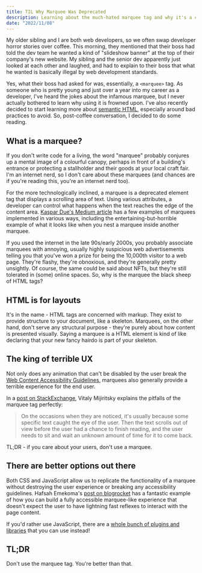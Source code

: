 ```yaml
---
title: TIL Why Marquee Was Deprecated
description: Learning about the much-hated marquee tag and why it's a crime to use it.
date: "2022/11/08"
---
```


My older sibling and I are both web developers, so we often swap developer horror stories over coffee. This morning, they mentioned that their boss had told the dev team he wanted a kind of "slideshow banner" at the top of their company's new website. My sibling and the senior dev apparently just looked at each other and laughed, and had to explain to their boss that what he wanted is basically illegal by web development standards.

Yes, what their boss had asked for was, essentially, a `<marquee>` tag. As someone who is pretty young and just over a year into my career as a developer, I've heard the jokes about the infamous marquee, but I never actually bothered to learn why using it is frowned upon. I've also recently decided to start learning more about [semantic HTML](https://www.w3schools.com/html/html5_semantic_elements.asp), especially around bad practices to avoid. So, post-coffee conversation, I decided to do some reading.

## What is a marquee?

If you don't write code for a living, the word "marquee" probably conjures up a mental image of a colourful canopy, perhaps in front of a building's entrance or protecting a stallholder and their goods at your local craft fair. I'm an internet nerd, so I don't care about these marquees (and chances are if you're reading this, you're an internet nerd too).

For the more technologically inclined, a marquee is a deprecated element tag that displays a scrolling area of text. Using various attributes, a developer can control what happens when the text reaches the edge of the content area. [Kaspar Due's Medium article](https://kasp9023.medium.com/what-happened-to-the-marquee-html-element-6ec6782f42ce) has a few examples of marquees implemented in various ways, including the entertaining-but-horrible example of what it looks like when you nest a marquee inside another marquee.

If you used the internet in the late 90s/early 2000s, you probably associate marquees with annoying, usually highly suspicious web advertisements telling you that you've won a prize for being the 10,000th visitor to a web page. They're flashy, they're obnoxious, and they're generally pretty unsightly. Of course, the same could be said about NFTs, but they're still tolerated in (some) online spaces. So, why is the marquee the black sheep of HTML tags?

## HTML is for layouts

It's in the name - HTML tags are concerned with markup. They exist to provide structure to your document, like a skeleton. Marquees, on the other hand, don't serve any structural purpose - they're purely about how content is presented visually. Saying a marquee is a HTML element is kind of like declaring that your new fancy hairdo is part of your skeleton.

## The king of terrible UX

Not only does any animation that can't be disabled by the user break the [Web Content Accessibility Guidelines](https://www.webmasterworld.com/r-v6.cgi?f=21&d=5186&url=http://www.w3.org/TR/WAI-WEBCONTENT/#gl-movement), marquees also generally provide a terrible experience for the end user.

In a [post on StackExchange](https://ux.stackexchange.com/a/8314), Vitaly Mijiritsky explains the pitfalls of the marquee tag perfectly:

> On the occasions when they are noticed, it's usually because some specific text caught the eye of the user. Then the text scrolls out of view before the user had a chance to finish reading, and the user needs to sit and wait an unknown amount of time for it to come back.

TL;DR - if you care about your users, don't use a marquee.

## There are better options out there

Both CSS and JavaScript allow us to replicate the functionality of a marquee without destroying the user experience or breaking any accessibility guidelines. Hafsah Emekoma's [post on blogrocket](https://blog.logrocket.com/deprecated-html-elements-and-what-to-use-instead/) has a fantastic example of how you can build a fully accessible marquee-like experience that doesn't expect the user to have lightning fast reflexes to interact with the page content.

If you'd rather use JavaScript, there are a [whole bunch of plugins and libraries](https://www.jqueryscript.net/blog/best-marquee-content-scrolling.html) that you can use instead!

## TL;DR

Don't use the marquee tag. You're better than that.
